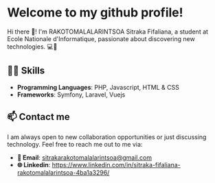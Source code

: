 # Welcome to my github profile!

Hi there 👋! 
I'm RAKOTOMALALARINTSOA Sitraka Fifaliana, a student at Ecole Nationale d'Informatique, passionate about discovering new technologies. 💻🚀

## 👨‍💻 Skills
- **Programming Languages**: PHP, Javascript, HTML & CSS
- **Frameworks**: Symfony, Laravel, Vuejs

## 📫 Contact me
I am always open to new collaboration opportunities or just discussing technology. Feel free to reach me out to me via:
- **📧 Email**: sitrakarakotomalalarintsoa@gmail.com
- **🌐 Linkedin**: https://www.linkedin.com/in/sitraka-fifaliana-rakotomalalarintsoa-4ba1a3296/
